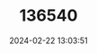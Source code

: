 ---
title: "136540"
category: "Oryzomys antillarum"
draft: false
date: 2024-02-22 13:03:51
languages:
  English: ["Jamaican Rice Rat"]
---